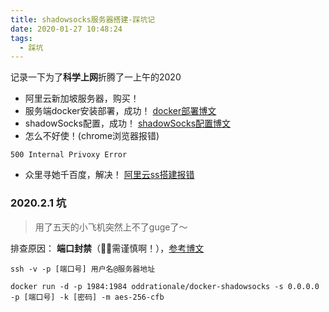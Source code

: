 ```yaml
---
title: shadowsocks服务器搭建-踩坑记
date: 2020-01-27 10:48:24
tags:
  - 踩坑
---
```


记录一下为了**科学上网**折腾了一上午的2020

- 阿里云新加坡服务器，购买！
- 服务端docker安装部署，成功！ [docker部署博文](https://blog.csdn.net/weixin_42890981/article/details/84134676)
- shadowSocks配置，成功！ [shadowSocks配置博文](https://www.kancloud.cn/kancloud/a-programmer-prepares/78264)
- 怎么不好使！(chrome浏览器报错)

```
500 Internal Privoxy Error
```

- 众里寻她千百度，解决！ [阿里云ss搭建报错](https://blog.csdn.net/weixin_30655569/article/details/99208840)

### 2020.2.1 坑

> 用了五天的小飞机突然上不了guge了～

排查原因： **端口封禁**（🍅🧱需谨慎啊！），[参考博文](https://www.flyzy2005.com/fan-qiang/tcp-blocked/)
```linux
ssh -v -p [端口号] 用户名@服务器地址
```

```docker
docker run -d -p 1984:1984 oddrationale/docker-shadowsocks -s 0.0.0.0 -p [端口号] -k [密码] -m aes-256-cfb
```